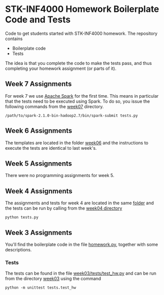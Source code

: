 # STK-INF4000 Homework Boilerplate Code and Tests

Code to get students started with STK-INF4000 homework. The repository
contains

- Boilerplate code
- Tests

The idea is that you complete the code to make the tests pass, and
thus completing your homework assignment (or parts of it).

## Week 7 Assignments

For week 7 we use [Apache Spark](https://spark.apache.org) for the
first time. This means in particular that the tests need to be
executed using Spark. To do so, you issue the following commands from
the [week07](week07) directory.

    /path/to/spark-2.1.0-bin-hadoop2.7/bin/spark-submit tests.py

## Week 6 Assignments

The templates are located in the folder [week06](week06) and the
instructions to execute the tests are identical to last week's.

## Week 5 Assignments

There were no programming assignments for week 5.

## Week 4 Assignments

The assignments and tests for week 4 are located in the same
[folder](week04) and the tests can be run by calling from the
[week04 directory](week04)

    python tests.py

## Week 3 Assignments

You'll find the boilerplate code in the file
[homework.py](week03/homework.py), together with some descriptions.

### Tests

The tests can be found in the file
[week03/tests/test_hw.py](week03/tests/test_hw.py) and can be run from
the directory [week03](week03) using the command

    python -m unittest tests.test_hw

